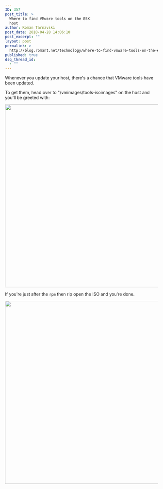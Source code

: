```yaml
---
ID: 357
post_title: >
  Where to find VMware tools on the ESX
  host
author: Roman Tarnavski
post_date: 2010-04-28 14:06:10
post_excerpt: ""
layout: post
permalink: >
  http://blog.romant.net/technology/where-to-find-vmware-tools-on-the-esx-host/
published: true
dsq_thread_id:
  - ""
---
```

Whenever you update your host, there's a chance that VMware tools have been updated.

To get them, head over to "/vmimages/tools-isoimages" on the host and you'll be greeted with:

<a href="http://blog.romant.net/wp-content/uploads/2010/04/esxhost_vmware_tools_location.png"><img src="http://blog.romant.net/wp-content/uploads/2010/04/esxhost_vmware_tools_location.png" alt="" title="esxhost_vmware_tools_location" width="600" class="aligncenter size-full wp-image-359" /></a>

If you're just after the <code>rpm</code> then rip open the ISO and you're done.

<a href="http://blog.romant.net/wp-content/uploads/2010/04/vmware_tools_iso.png"><img src="http://blog.romant.net/wp-content/uploads/2010/04/vmware_tools_iso.png" alt="" title="vmware_tools_iso" width="600" class="aligncenter size-full wp-image-360" /></a>